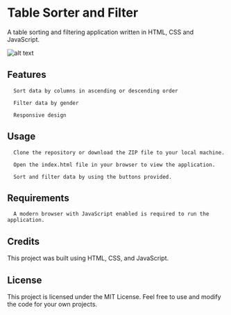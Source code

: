 # Table Sorter and Filter
A table sorting and filtering application written in HTML, CSS and JavaScript.

![alt text](http://url/to/img.png)

##  Features

      Sort data by columns in ascending or descending order
      
      Filter data by gender
      
      Responsive design

##  Usage

      Clone the repository or download the ZIP file to your local machine.
      
      Open the index.html file in your browser to view the application.
      
      Sort and filter data by using the buttons provided.

##  Requirements
      A modern browser with JavaScript enabled is required to run the application.

##  Credits

This project was built using HTML, CSS, and JavaScript.
##  License

This project is licensed under the MIT License. Feel free to use and modify the code for your own projects.
